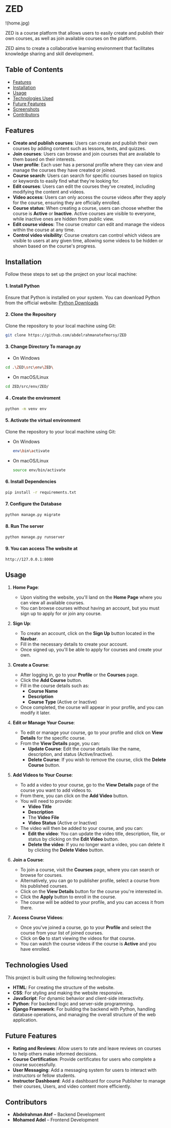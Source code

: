 # ZED

!(home.jpg)

ZED is a course platform that allows users to easily create and publish their own courses, as well as join available courses on the platform. 

ZED aims to create a collaborative learning environment that facilitates knowledge sharing and skill development.

## Table of Contents
- [Features](#Features)
- [Installation](#installation)
- [Usage](#Usage)
- [Technologies Used](#technologies-used)
- [Future Features](#Future-Features)
- [Screenshots](#screenshots)
- [Contributors](#Contributors)


## Features

- **Create and publish courses**: Users can create and publish their own courses by adding content such as lessons, texts, and quizzes.
- **Join courses**: Users can browse and join courses that are available to them based on their interests.
- **User profile**: Each user has a personal profile where they can view and manage the courses they have created or joined.
- **Course search**: Users can search for specific courses based on topics or keywords to easily find what they're looking for.
- **Edit courses**: Users can edit the courses they've created, including modifying the content and videos.
- **Video access**: Users can only access the course videos after they apply for the course, ensuring they are officially enrolled.
- **Course status**: When creating a course, users can choose whether the course is **Active** or **Inactive**. Active courses are visible to everyone, while inactive ones are hidden from public view.
- **Edit course videos**: The course creator can edit and manage the videos within the course at any time.
- **Control video visibility**: Course creators can control which videos are visible to users at any given time, allowing some videos to be hidden or shown based on the course's progress.

## Installation

Follow these steps to set up the project on your local machine:

#### 1. Install Python
Ensure that Python is installed on your system. You can download Python from the official website: [Python Downloads](https://www.python.org/downloads/)

#### 2. Clone the Repository
Clone the repository to your local machine using Git:
```bash
git clone https://github.com/abdelrahmanatefmorsy/ZED
```
#### 3. Change Directory To manage.py 
- On Windows

```bash
cd .\ZED\src\env\ZED\
```
- On macOS/Linux

```bash
cd ZED/src/env/ZED/ 
```
#### 4 . Create the enviroment

```bash
python -m venv env
```
#### 5. Activate the virtual environment
Clone the repository to your local machine using Git:

 - On Windows
 
   ```bash
   env\bin\activate
   ```
- On macOS/Linux

   ```bash
   source env/bin/activate
   ```

#### 6. Install Dependencies

```bash
pip install -r requirements.txt
```
#### 7. Configure the Database

```bash
python manage.py migrate
```

#### 8. Run The server

```bash
python manage.py runserver
```
#### 9. You can access The website at 
```
http://127.0.0.1:8000
```

## Usage

1. **Home Page**:
   - Upon visiting the website, you'll land on the **Home Page** where you can view all available courses.
   - You can browse courses without having an account, but you must sign up to apply for or join any course.

2. **Sign Up**:
   - To create an account, click on the **Sign Up** button located in the **Navbar**.
   - Fill in the necessary details to create your account.
   - Once signed up, you'll be able to apply for courses and create your own.

3. **Create a Course**:
   - After logging in, go to your **Profile** or the **Courses** page.
   - Click the **Add Course** button.
   - Fill in the course details such as:
     - **Course Name**
     - **Description**
     - **Course Type** (Active or Inactive)
   - Once completed, the course will appear in your profile, and you can modify it later.

4. **Edit or Manage Your Course**:
   - To edit or manage your course, go to your profile and click on **View Details** for the specific course.
   - From the **View Details** page, you can:
     - **Update Course**: Edit the course details like the name, description, and status (Active/Inactive).
     - **Delete Course**: If you wish to remove the course, click the **Delete Course** button.

5. **Add Videos to Your Course**:
   - To add a video to your course, go to the **View Details** page of the course you want to add videos to.
   - From there, you can click on the **Add Video** button.
   - You will need to provide:
     - **Video Title**
     - **Description**
     - The **Video File**
     - **Video Status** (Active or Inactive)
   - The video will then be added to your course, and you can:
     - **Edit the video**: You can update the video title, description, file, or status by clicking on the **Edit Video** button.
     - **Delete the video**: If you no longer want a video, you can delete it by clicking the **Delete Video** button.

6. **Join a Course**:
   - To join a course, visit the **Courses** page, where you can search or browse for courses.
   - Alternatively, you can go to publisher profile, select a course from his published courses. 
   - Click on the **View Details** button for the course you're interested in.
   - Click the **Apply** button to enroll in the course.
   - The course will be added to your profile, and you can access it from there.

7. **Access Course Videos**:
   - Once you've joined a course, go to your **Profile** and select the course from your list of joined courses.
   - Click on **Go** to start viewing the videos for that course.
   - You can watch the course videos if the course is **Active** and you have enrolled.

## Technologies Used

This project is built using the following technologies:

- **HTML**: For creating the structure of the website.
- **CSS**: For styling and making the website responsive.
- **JavaScript**: For dynamic behavior and client-side interactivity.
- **Python**: For backend logic and server-side programming.
- **Django Framework**: For building the backend with Python, handling database operations, and managing the overall structure of the web application.

## Future Features

- **Rating and Reviews**: Allow users to rate and leave reviews on courses to help others make informed decisions.
- **Course Certification**: Provide certificates for users who complete a course successfully.
- **User Messaging**: Add a messaging system for users to interact with instructors or fellow students.
- **Instructor Dashboard**: Add a dashboard for course Publisher to manage their courses, Users, and video content more efficiently.


## Contributors

- **Abdelrahman Atef** – Backend Development
- **Mohamed Adel** – Frontend Development
